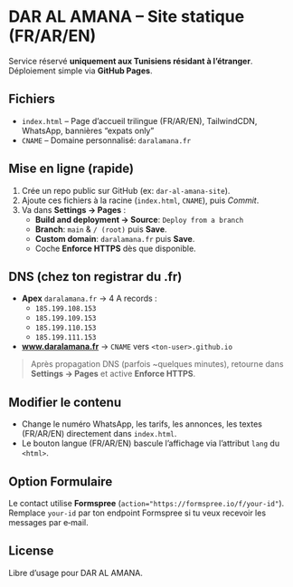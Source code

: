 # DAR AL AMANA – Site statique (FR/AR/EN)

Service réservé **uniquement aux Tunisiens résidant à l’étranger**. Déploiement simple via **GitHub Pages**.

## Fichiers
- `index.html` – Page d’accueil trilingue (FR/AR/EN), TailwindCDN, WhatsApp, bannières “expats only”
- `CNAME` – Domaine personnalisé: `daralamana.fr`

## Mise en ligne (rapide)
1. Crée un repo public sur GitHub (ex: `dar-al-amana-site`).
2. Ajoute ces fichiers à la racine (`index.html`, `CNAME`), puis *Commit*.
3. Va dans **Settings → Pages** :
   - **Build and deployment → Source**: `Deploy from a branch`
   - **Branch**: `main` & `/ (root)` puis **Save**.
   - **Custom domain**: `daralamana.fr` puis **Save**.
   - Coche **Enforce HTTPS** dès que disponible.

## DNS (chez ton registrar du .fr)
- **Apex** `daralamana.fr` → 4 A records :
  - `185.199.108.153`
  - `185.199.109.153`
  - `185.199.110.153`
  - `185.199.111.153`
- **www.daralamana.fr** → `CNAME` vers `<ton-user>.github.io`

> Après propagation DNS (parfois ~quelques minutes), retourne dans **Settings → Pages** et active **Enforce HTTPS**.

## Modifier le contenu
- Change le numéro WhatsApp, les tarifs, les annonces, les textes (FR/AR/EN) directement dans `index.html`.
- Le bouton langue (FR/AR/EN) bascule l’affichage via l’attribut `lang` du `<html>`.

## Option Formulaire
Le contact utilise **Formspree** (`action="https://formspree.io/f/your-id"`). Remplace `your-id` par ton endpoint Formspree si tu veux recevoir les messages par e‑mail.

## License
Libre d’usage pour DAR AL AMANA.
